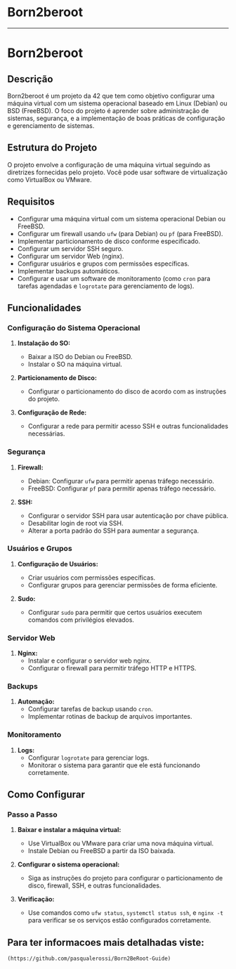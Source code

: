 # Born2beroot

---

# Born2beroot

## Descrição

Born2beroot é um projeto da 42 que tem como objetivo configurar uma máquina virtual com um sistema operacional baseado em Linux (Debian) ou BSD (FreeBSD). O foco do projeto é aprender sobre administração de sistemas, segurança, e a implementação de boas práticas de configuração e gerenciamento de sistemas.

## Estrutura do Projeto

O projeto envolve a configuração de uma máquina virtual seguindo as diretrizes fornecidas pelo projeto. Você pode usar software de virtualização como VirtualBox ou VMware.

## Requisitos

- Configurar uma máquina virtual com um sistema operacional Debian ou FreeBSD.
- Configurar um firewall usando `ufw` (para Debian) ou `pf` (para FreeBSD).
- Implementar particionamento de disco conforme especificado.
- Configurar um servidor SSH seguro.
- Configurar um servidor Web (nginx).
- Configurar usuários e grupos com permissões específicas.
- Implementar backups automáticos.
- Configurar e usar um software de monitoramento (como `cron` para tarefas agendadas e `logrotate` para gerenciamento de logs).

## Funcionalidades

### Configuração do Sistema Operacional

1. **Instalação do SO:**
   - Baixar a ISO do Debian ou FreeBSD.
   - Instalar o SO na máquina virtual.

2. **Particionamento de Disco:**
   - Configurar o particionamento do disco de acordo com as instruções do projeto.

3. **Configuração de Rede:**
   - Configurar a rede para permitir acesso SSH e outras funcionalidades necessárias.

### Segurança

1. **Firewall:**
   - Debian: Configurar `ufw` para permitir apenas tráfego necessário.
   - FreeBSD: Configurar `pf` para permitir apenas tráfego necessário.

2. **SSH:**
   - Configurar o servidor SSH para usar autenticação por chave pública.
   - Desabilitar login de root via SSH.
   - Alterar a porta padrão do SSH para aumentar a segurança.

### Usuários e Grupos

1. **Configuração de Usuários:**
   - Criar usuários com permissões específicas.
   - Configurar grupos para gerenciar permissões de forma eficiente.

2. **Sudo:**
   - Configurar `sudo` para permitir que certos usuários executem comandos com privilégios elevados.

### Servidor Web

1. **Nginx:**
   - Instalar e configurar o servidor web nginx.
   - Configurar o firewall para permitir tráfego HTTP e HTTPS.

### Backups

1. **Automação:**
   - Configurar tarefas de backup usando `cron`.
   - Implementar rotinas de backup de arquivos importantes.

### Monitoramento

1. **Logs:**
   - Configurar `logrotate` para gerenciar logs.
   - Monitorar o sistema para garantir que ele está funcionando corretamente.

## Como Configurar

### Passo a Passo

1. **Baixar e instalar a máquina virtual:**
   - Use VirtualBox ou VMware para criar uma nova máquina virtual.
   - Instale Debian ou FreeBSD a partir da ISO baixada.

2. **Configurar o sistema operacional:**
   - Siga as instruções do projeto para configurar o particionamento de disco, firewall, SSH, e outras funcionalidades.

3. **Verificação:**
   - Use comandos como `ufw status`, `systemctl status ssh`, e `nginx -t` para verificar se os serviços estão configurados corretamente.
## Para ter informacoes mais detalhadas viste:
  
    (https://github.com/pasqualerossi/Born2BeRoot-Guide)
